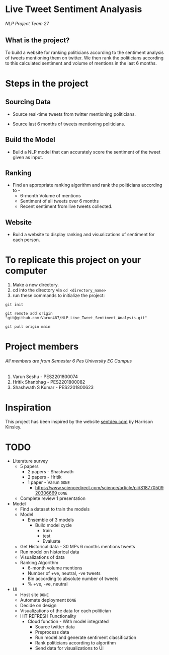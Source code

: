 # Live Tweet Sentiment Analyasis
###### NLP Project Team 27

## What is the project?

To build a website for ranking politicians according to the sentiment analysis of tweets mentioning them on twitter. We then rank the politicians according to this calculated sentiment and volume of mentions in the last 6 months.

# Steps in the project

## Sourcing Data

* Source real-time tweets from twitter mentioning politicians.

* Source last 6 months of tweets mentioning politicians.

## Build the Model

* Build a NLP model that can accurately score the sentiment of the tweet given as input.

## Ranking

* Find an appropriate ranking algorithm and rank the politicians according to -
	* 6-month Volume of mentions
	* Sentiment of all tweets over 6 months
	* Recent sentiment from live tweets collected.

## Website

* Build a website to display ranking and visualizations of sentiment for each person.

# To replicate this project on your computer

1. Make a new directory.
2. cd into the directory via `cd <directory_name>` 
3. run these commands to initialize the project: 
```
git init

git remote add origin "git@github.com:Varun487/NLP_Live_Tweet_Sentiment_Analysis.git"

git pull origin main
```

# Project members
###### All members are from Semester 6  Pes University EC Campus
1. Varun Seshu - PES2201800074
2. Hritik Shanbhag - PES2201800082
3. Shashwath S Kumar - PES2201800623

# Inspiration

This project has been inspired by the website [sentdex.com](http://sentdex.com/political-analysis/us-politicians/) by Harrison Kinsley.


# TODO
- Literature survey
	- 5 papers
		- 2 papers - Shashwath
		- 2 papers - Hritik
		- 1 paper - Varun `DONE`
			- https://www.sciencedirect.com/science/article/pii/S1877050920306669 `DONE`
	- Complete review 1 presentation
- Model
	- Find a dataset to train the models 
	- Model
		- Ensemble of 3 models
			- Build model cycle
				- train
				- test
				- Evaluate
	- Get Historical data - 30 MPs 6 months mentions tweets 
	- Run model on historical data 
	- Visualizations of data 
	- Ranking Algorithm 
		- 6-month volume mentions 
		- Number of +ve, neutral, -ve tweets 
		- Bin according to absolute number of tweets 
		- % +ve, -ve, neutral 
- UI
	- Host site `DONE`
	- Automate deployment `DONE`
	- Decide on design 
	- Visualizations of the data for each politician 
	- HIT REFRESH Functionality
		- Cloud function - With model integrated 
			- Source twitter data 
			- Preprocess data 
			- Run model and generate sentiment classification
			- Rank politicians according to algorithm 
			- Send data for visualizations to UI 
